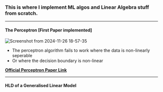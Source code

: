 ### This is where I implement ML algos and Linear Algebra stuff from scratch.
---
#### The Perceptron [First Paper implemented]
![Screenshot from 2024-11-26 18-57-35](https://github.com/user-attachments/assets/329c7e1e-a4d5-4c68-bbd5-ea9ee7a64377)
- The perceptron algorithm fails to work where the data is non-linearly seperable 
- Or where the decision boundary is non-linear

[**Official Perceptron Paper Link**](https://www.ling.upenn.edu/courses/cogs501/Rosenblatt1958.pdf)

---

#### HLD of a Generalised Linear Model